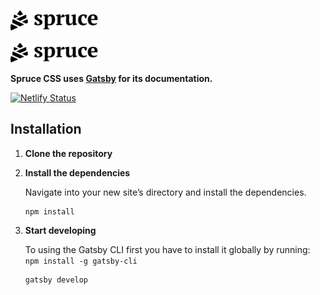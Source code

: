 <p>
  <a href="https://sprucecss.com/#gh-light-mode-only">
    <br/>
    <img src="./.github/spruce-logo-dark.svg" alt="Spruce CSS" width="140">
    <br/>
  </a>
  <a href="https://sprucecss.com/#gh-dark-mode-only">
    <br/>
    <img src="./.github/spruce-logo-light.svg" alt="Spruce CSS" width="140">
    <br/>
  </a>
</p>

**Spruce CSS uses [Gatsby](https://www.gatsbyjs.org/) for its documentation.**

[![Netlify Status](https://api.netlify.com/api/v1/badges/32f689b9-2e24-462f-be66-22e1233d7f9b/deploy-status)](https://app.netlify.com/sites/sprucecss/deploys)

## Installation

1.  **Clone the repository**

2.  **Install the dependencies**

    Navigate into your new site’s directory and install the dependencies.

    ```shell
    npm install
    ```

3.  **Start developing**

    To using the Gatsby CLI first you have to install it globally by running: `npm install -g gatsby-cli`

    ```shell
    gatsby develop
    ```

